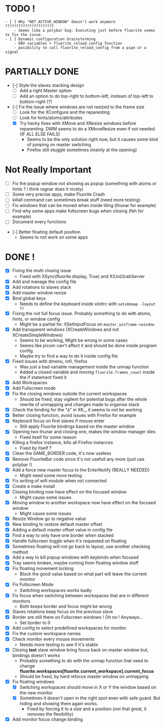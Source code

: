 # TODO !
    - [ ] Why "NET_ACTIVE_WINDOW" doesn't work anymore ??????????????????????
        - Seems like a polybar bug. Executing just before fluorite seems to fix the issue.
    - [ ] Dynamic configuration brainstorming
        - ENV variables + fluorite_reload_config function
        - posibility to call fluorite_reload_config from a pipe or a signal

# PARTIALLY DONE
- [-] Style the slaves stacking design
    - [ ] Add a right Master option
    - [ ] Add an option to do top-right to bottom-left, insteam of top-left to bottom-right (?) 
- [-] Fix the issue where windows are not resized to the frame size
    - [ ] Look for the XConfigure and the reparenting
    - [ ] Look for hints/atoms/attributes
    - [x] Try hacky fixes with XMove and XResize windows before reparenting. DWM seems to do a XMoveResize even if not needed (IF ALL ELSE FAILS) 
        - Seems to be the only solution right now, but it causes some kind of jumping on master switching
        - Firefox still stuggle sometimes (mainly at the opening)

# Not Really Important
- [ ] Fix the popup window not showing as popup (something with atoms or hints ? i think ragnar does it nicely)
- [ ] Some very precise apps, make Fluorite Crash
- [ ] killall command can sometimes break stuff (need more testing)
- [ ] Fix windows that can be moved when inside tiling (thunar for example)
- [ ] Find why some apps make fullscreen bugs when closing (feh for example)
- [ ] Document every functions
- [-] Better floating default position
    - Seems to not work on some apps

# DONE !
- [x] Fixing the multi closing issue
    - Fixed with XSync(fluorite.display, True) and X(Un)GrabServer
- [x] Add and manage the config file
- [x] Add rotations to slaves stack
- [x] Add master window resize
- [x] Bind global keys
    - Needs to define the keyboard inside xinitrc with `setxkbmap -layout fr`
- [x] Fixing the not full focus issue. Probably something to do with atoms, hints, or window config
    - Might be a partial fix: XSetInputFocus on `master_winframe->window`
- [x] Add transparent windows (XCreateWindows and not XCreateSimpleWindows)
    - Seems to be working, Might be wrong in some cases
    - Seems like picom can't affect it and should be done inside program config
    - Maybe try to find a way to do it inside config file
- [x] Fixed issues with dmenu, rofi, firefox
    - Was just a bad variable management inside the unmap function
    - Added a closed variable and moving `fluorite.frames_count` inside the if statement fixed it
- [x] Add Workspaces
- [x] Add Fullscreen mode
- [x] Fix the closing windows outside the current workspaces
    - Should be fixed, stay vigilent for potential bugs after the whole rewrite of unmapping and changes made to organise stack
- [x] Check the binding for the "à" in XK_, it seems to not be working
- [x] Better closing function, avoid issues with Firefox for example
- [x] Keyboard focus on first slaves if mouse enter
    - Still apply Fluorite bindings based on the master window
- [x] Opening two thunar and closing one, makes the window manager dies
    - Fixed itself for some reason
- [x] Killing a firefox instance, kills all Firefox instances
    - Fixed by itself ?
- [x] Clean the SAME_BORDER code, it's now useless
- [x] Remove FluoriteBar code since it's not usefull any more (just use polybar !)
- [x] Add a force new master focus to the EnterNotify (REALLY NEEDED)
    - Might need some more testing
- [x] Fix writing of wifi module when not connected
- [x] Create a make install
- [x] Closing binding now have effect on the focused window
    - Might cause some issues
- [x] Moving window to another workspace now have effect on the focused window
    - Might cause some issues
- [x] Resize Window go to negative value
- [x] New binding to restore default master offset
- [x] Adding a default master offset value in config file
- [x] Find a way to only have one border when stacked
- [x] Handle fullscreen toggle when it's requested on floating
- [x] Sometimes floating will not go back to layout, use another checking method
- [x] Add a way to kill popup windows with keybinds when focused
- [x] Tray seems broken, maybe coming from floating window stuff
- [x] Fix floating movement locking
    - Block the good value based on what part will leave the current monitor
- [x] Fix Fullscreen Mode
    - Switching workspaces works badly
- [x] Fix focus when switching between workspaces that are in different monitors
    - Both keeps border and focus might be wrong
- [x] Slaves rotations keep focus on the previous slave
- [x] Border are still there on Fullscreen windows ! Oh no ! Anyways...
    - Set border to 0
- [x] Add config to select predefined workspaces for monitor
- [x] Fix the custom workspace names
- [x] Check monitor every mouse movements
    - Needs more testing to see if it's stable
- [x] Closing **last** slave window bring focus back on master window but, bindings doesn't works
    - Probably something to do with the unmap function that need to change **fluorite.workspaces[fluorite.current_workspace].current_focus**
    - Should be fixed, by hard refocus master window on unmapping
- [x] Fix floating windows
    - [x] Switching workspaces should move in X or Y the window based on the new monitor
    - [x] Sometimes it doesn't open in the right spot even with safe guard. But hiding and showing them again works.
        - Fixed by forcing it to a size and a position (not that great, it removes the flexibility)
- [x] Add monitor focus change binding
